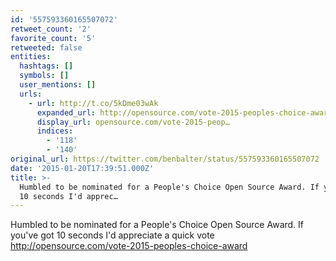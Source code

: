 ```yaml
---
id: '557593360165507072'
retweet_count: '2'
favorite_count: '5'
retweeted: false
entities:
  hashtags: []
  symbols: []
  user_mentions: []
  urls:
    - url: http://t.co/5kDme03wAk
      expanded_url: http://opensource.com/vote-2015-peoples-choice-award
      display_url: opensource.com/vote-2015-peop…
      indices:
        - '118'
        - '140'
original_url: https://twitter.com/benbalter/status/557593360165507072
date: '2015-01-20T17:39:51.000Z'
title: >-
  Humbled to be nominated for a People's Choice Open Source Award. If you've got
  10 seconds I'd apprec…
---
```


Humbled to be nominated for a People's Choice Open Source Award. If you've got 10 seconds I'd appreciate a quick vote http://opensource.com/vote-2015-peoples-choice-award